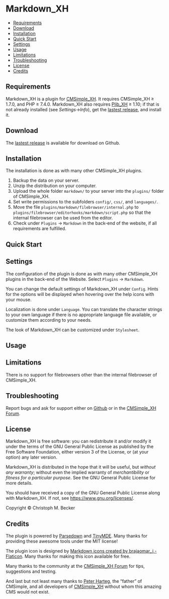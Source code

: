 # Markdown_XH

- [Requirements](#requirements)
- [Download](#download)
- [Installation](#installation)
- [Quick Start](#quick-start)
- [Settings](#settings)
- [Usage](#usage)
- [Limitations](#limitations)
- [Troubleshooting](#troubleshooting)
- [License](#license)
- [Credits](#credits)

## Requirements

Markdown_XH is a plugin for [CMSimple_XH](https://cmsimple-xh.org/).
It requires CMSimple_XH ≥ 1.7.0, and PHP ≥ 7.4.0.
Markdown_XH also requires [Plib_XH](https://github.com/cmb69/plib_xh) ≥ 1.10;
if that is not already installed (see *Settings*→*Info*),
get the [lastest release](https://github.com/cmb69/plib_xh/releases/latest),
and install it.

## Download

The [lastest release](https://github.com/cmb69/markdown_xh/releases/latest)
is available for download on Github.

## Installation

The installation is done as with many other CMSimple_XH plugins.

1. Backup the data on your server.
1. Unzip the distribution on your computer.
1. Upload the whole folder `markdown/` to your server into
   the `plugins/` folder of CMSimple_XH.
1. Set write permissions to the subfolders `config/`, `css/`, and
   `languages/`.
1. Move the file `plugins/markdown/filebrowser/internal.php` to
   `plugins/filebrowser/editorhooks/markdown/script.php` so that the internal
   filebrowser can be used from the editor.
1. Check under `Plugins` → `Markdown` in the back-end of the website,
   if all requirements are fulfilled.

## Quick Start

## Settings

The configuration of the plugin is done as with many other
CMSimple_XH plugins in the back-end of the Website. Select
`Plugins` → `Markdown`.

You can change the default settings of Markdown_XH under
`Config`. Hints for the options will be displayed when hovering
over the help icons with your mouse.

Localization is done under `Language`. You can translate the
character strings to your own language if there is no appropriate
language file available, or customize them according to your
needs.

The look of Markdown_XH can be customized under `Stylesheet`.

## Usage

## Limitations

There is no support for filebrowsers other than the internal filebrowser of
CMSimple_XH.

## Troubleshooting

Report bugs and ask for support either on
[Github](https://github.com/cmb69/markdown_xh/issues)
or in the [CMSimple_XH Forum](https://cmsimpleforum.com/).

## License

Markdown_XH is free software: you can redistribute it and/or modify
it under the terms of the GNU General Public License as published by
the Free Software Foundation, either version 3 of the License, or
(at your option) any later version.

Markdown_XH is distributed in the hope that it will be useful,
but *without any warranty*; without even the implied warranty of
*merchantibility* or *fitness for a particular purpose*. See the
GNU General Public License for more details.

You should have received a copy of the GNU General Public License
along with Markdown_XH.  If not, see <https://www.gnu.org/licenses/>.

Copyright © Christoph M. Becker

## Credits

The plugin is powered by [Parsedown](https://parsedown.org/) and
[TinyMDE](https://jefago.github.io/tiny-markdown-editor/).
Many thanks for providing these awesome tools under the MIT license!

The plugin icon is designed by
[Markdown icons created by brajaomar_j - Flaticon](https://www.flaticon.com/free-icons/markdown).
Many thanks for making this icon available for free.

Many thanks to the community at the
[CMSimple_XH Forum](https://www.cmsimpleforum.com/) for tips, suggestions
and testing.

And last but not least many thanks to [Peter Harteg](httsp://www.harteg.dk),
the “father” of CMSimple,
and all developers of [CMSimple_XH](https://www.cmsimple-xh.org)
without whom this amazing CMS would not exist.
